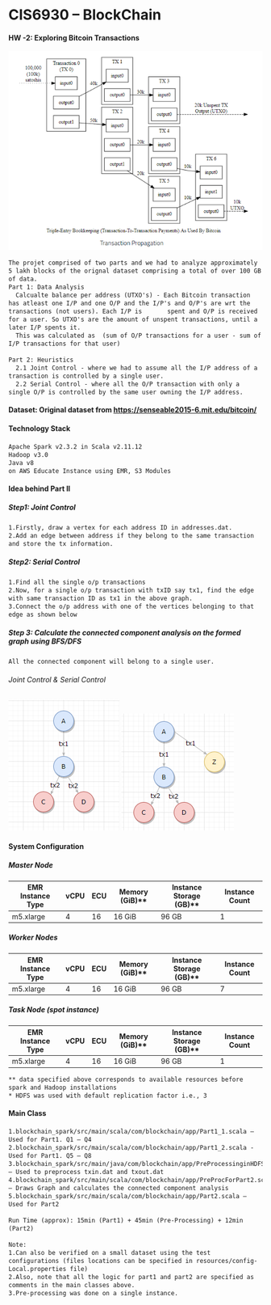 # CIS6930 – BlockChain
#### HW -2: Exploring Bitcoin Transactions
![Bitcoin Transactions](/bt.png)
```
The projet comprised of two parts and we had to analyze approximately 5 lakh blocks of the orignal dataset comprising a total of over 100 GB of data.
Part 1: Data Analysis 
  Calcualte balance per address (UTXO's) - Each Bitcoin transaction has atleast one I/P and one O/P and the I/P's and O/P's are wrt the transactions (not users). Each I/P is       spent and O/P is received for a user. So UTXO's are the amount of unspent transactions, until a later I/P spents it.
  This was calculated as  (sum of O/P transactions for a user - sum of I/P transactions for that user)
  
Part 2: Heuristics
  2.1 Joint Control - where we had to assume all the I/P address of a transaction is controlled by a single user.
  2.2 Serial Control - where all the O/P transaction with only a single O/P is controlled by the same user owning the I/P address.
```

#### Dataset: Original dataset from https://senseable2015-6.mit.edu/bitcoin/ 

#### Technology Stack
```
Apache Spark v2.3.2 in Scala v2.11.12
Hadoop v3.0
Java v8
on AWS Educate Instance using EMR, S3 Modules
```

#### Idea behind Part II

##### Step1: Joint Control			 
```
1.Firstly, draw a vertex for each address ID in addresses.dat. 
2.Add an edge between address if they belong to the same transaction and store the tx information.		 
```
##### Step2: Serial Control
```
1.Find all the single o/p transactions
2.Now, for a single o/p transaction with txID say tx1, find the edge with same transaction ID as tx1 in the above graph.
3.Connect the o/p address with one of the vertices belonging to that edge as shown below
```
##### Step 3: Calculate the connected component analysis on the formed graph using BFS/DFS
```
All the connected component will belong to a single user.
```

###### Joint Control & Serial Control 
![Joint Control](/jc.png)         ![Serial Control](/sc.png)


#### System Configuration

##### Master Node
EMR Instance Type	| vCPU	| ECU | 	Memory (GiB)** |	Instance Storage (GB)** |	Instance Count
--- | --- | --- | --- |--- |--- 
m5.xlarge	| 4	| 16 |	16 GiB |	96 GB |	1

##### Worker Nodes
EMR Instance Type	| vCPU	| ECU | 	Memory (GiB)** |	Instance Storage (GB)** |	Instance Count
--- | --- | --- | --- |--- |--- 
m5.xlarge |	4	| 16	| 16 GiB	| 96 GB |	7

##### Task Node (spot instance)
EMR Instance Type	| vCPU	| ECU | 	Memory (GiB)** |	Instance Storage (GB)** |	Instance Count
--- | --- | --- | --- |--- |--- 
m5.xlarge	| 4	| 16 |	16 GiB |	96 GB |	1

```
** data specified above corresponds to available resources before spark and Hadoop installations
* HDFS was used with default replication factor i.e., 3
```

#### Main Class
```
1.blockchain_spark/src/main/scala/com/blockchain/app/Part1_1.scala – Used for Part1. Q1 – Q4
2.blockchain_spark/src/main/scala/com/blockchain/app/Part1_2.scala - Used for Part1. Q5 – Q8
3.blockchain_spark/src/main/java/com/blockchain/app/PreProcessinginHDFS.java – Used to preprocess txin.dat and txout.dat
4.blockchain_spark/src/main/scala/com/blockchain/app/PreProcForPart2.scala – Draws Graph and calculates the connected component analysis
5.blockchain_spark/src/main/scala/com/blockchain/app/Part2.scala – Used for Part2

Run Time (approx): 15min (Part1) + 45min (Pre-Processing) + 12min (Part2) 

Note:
1.Can also be verified on a small dataset using the test configurations (files locations can be specified in resources/config-Local.properties file)
2.Also, note that all the logic for part1 and part2 are specified as comments in the main classes above.
3.Pre-processing was done on a single instance.
```

